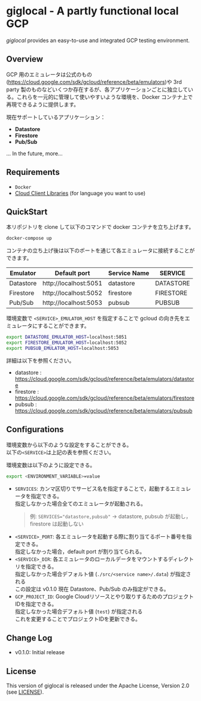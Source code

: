 # giglocal - A partly functional local GCP

*giglocal* provides an easy-to-use and integrated GCP testing environment.


## Overview

GCP 用のエミュレータは公式のもの(https://cloud.google.com/sdk/gcloud/reference/beta/emulators)や 3rd party 製のものなどいくつか存在するが、各アプリケーションごとに独立している。これらを一元的に管理して使いやすいような環境を、Docker コンテナ上で再現できるように提供します。

現在サポートしているアプリケーション：

* **Datastore**
* **Firestore**
* **Pub/Sub**

... In the future, more...

## Requirements
* `Docker`
* [Cloud Client Libraries](https://cloud.google.com/apis/docs/client-libraries-explained) (for language you want to use)


## QuickStart

本リポジトリを clone して以下のコマンドで docker コンテナを立ち上げます。
```bash
docker-compose up
```

コンテナの立ち上げ後は以下のポートを通じて各エミュレータに接続することができます。

|Emulator  | Default port          | Service Name |SERVICE    |
|----------|-----------------------|--------------|-----------|
|Datastore | http://localhost:5051 | datastore    | DATASTORE |
|Firestore | http://localhost:5052 | firestore    | FIRESTORE |
|Pub/Sub   | http://localhost:5053 | pubsub       | PUBSUB    |


環境変数で `<SERVICE>_EMULATOR_HOST` を指定することで gcloud の向き先をエミュレータにすることができます。

```bash
export DATASTORE_EMULATOR_HOST=localhost:5051
export FIRESTORE_EMULATOR_HOST=localhost:5052
export PUBSUB_EMULATOR_HOST=localhost:5053
```

詳細は以下を参照ください。

- datastore : https://cloud.google.com/sdk/gcloud/reference/beta/emulators/datastore
- firestore : https://cloud.google.com/sdk/gcloud/reference/beta/emulators/firestore
- pubsub : https://cloud.google.com/sdk/gcloud/reference/beta/emulators/pubsub


## Configurations

環境変数から以下のような設定をすることができる。\
以下の`<SERVICE>`は上記の表を参照ください。

環境変数は以下のように設定できる。

  ```bash
  export <ENVIRONMENT_VARIABLE>=value
  ```

* `SERVICES`: カンマ区切りでサービス名を指定することで，起動するエミュレータを指定できる。\
指定しなかった場合全てのエミュレータが起動される。
  > 例: `SERVICES="datastore,pubsub"` -> datastore, pubsub が起動し，firestore は起動しない
* `<SERVICE>_PORT`: 各エミュレータを起動する際に割り当てるポート番号を指定できる。\
指定しなかった場合，default port が割り当てられる。
* `<SERVICE>_DIR`:  各エミュレータのローカルデータをマウントするディレクトリを指定できる。\
指定しなかった場合デフォルト値 (`./src/<service name>/.data`) が指定される\
この設定は v0.1.0 現在 Datastore、Pub/Sub のみ指定ができる。
* `GCP_PROJECT_ID`: Google Cloudリソースとやり取りするためのプロジェクトIDを指定できる。\
指定しなかった場合デフォルト値 (`test`) が指定される\
これを変更することでプロジェクトIDを更新できる。


## Change Log
* v0.1.0: Initial release

## License
This version of giglocal is released under the Apache License, Version 2.0 (see [LICENSE](https://github.com/future-architect/giglocal/blob/master/LICENSE)).
